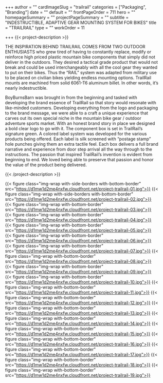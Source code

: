 +++
author = ""
cardImageSlug = "trailrail"
categories = ["Packaging", "Branding"]
date = ""
default = ""
frontPageOrder = 711
hero = ""
homepageSummary = ""
projectPageSummary = ""
subtitle = "INDESTRUCTIBLE, ADAPTIVE GEAR MOUNTING SYSTEM FOR BIKES"
title = "TRAILRAIL"
type = ""
workOrder = 11

+++
{{< project-description >}} <p>THE INSPIRATION BEHIND TRAILRAIL COMES FROM TWO OUTDOOR ENTHUSIASTS who grew tired of having to constantly replace, modify or reinforce high priced plastic mountain bike components that simply did not deliver in the outdoors. They desired a tactical grade product that would not break and could be used interchangeably with all the cool gear they wanted to put on their bikes. Thus the “RAIL” system was adapted from military use to be placed on civilian bikes yielding endless mounting options. TrailRail mounts are machined from solid 6061-T6 aluminum billet. In other words, it’s nearly indestructible.<p><p>BoyBurnsBarn was brought in from the beginning and tasked with developing the brand essence of TrailRail so that story would resonate with like-minded customers. Developing everything from the logo and packaging to the brand message, we were able to a craft a unique experience that carves out its own special niche in the mountain bike gear / outdoor adventure sports market. With an honest brand story in place we designed a bold clear logo to go with it. The component box is set in TrailRail’s signature green. A colored label system was developed for the various products being offered. Each label is silk screened with “postage stamp” hole punches giving them an extra tactile feel. Each box delivers a full brand narrative and experience from door step arrival all the way through to the instructions. The passion that inspired TrailRail’s invention is evident from beginning to end. We loved being able to preserve that passion and honor the value of the product being delivered.</p> {{< /project-description >}}

<div class="project-item">

{{< figure class="img-wrap with-side-borders with-bottom-border" src="https://d1mw1d2me4nxfw.cloudfront.net/project-trailrail-01.jpg">}}
{{< figure class="img-wrap with-side-borders with-bottom-border" src="https://d1mw1d2me4nxfw.cloudfront.net/project-trailrail-02.jpg">}}
{{< figure class="img-wrap with-bottom-border" src="https://d1mw1d2me4nxfw.cloudfront.net/project-trailrail-03.jpg">}}
{{< figure class="img-wrap with-bottom-border" src="https://d1mw1d2me4nxfw.cloudfront.net/project-trailrail-04.jpg">}}
{{< figure class="img-wrap with-bottom-border" src="https://d1mw1d2me4nxfw.cloudfront.net/project-trailrail-05.jpg">}}
{{< figure class="img-wrap with-bottom-border" src="https://d1mw1d2me4nxfw.cloudfront.net/project-trailrail-06.jpg">}}
{{< figure class="img-wrap with-bottom-border" src="https://d1mw1d2me4nxfw.cloudfront.net/project-trailrail-07.jpg">}}
{{< figure class="img-wrap with-bottom-border" src="https://d1mw1d2me4nxfw.cloudfront.net/project-trailrail-08.jpg">}}
{{< figure class="img-wrap with-bottom-border" src="https://d1mw1d2me4nxfw.cloudfront.net/project-trailrail-09.jpg">}}
{{< figure class="img-wrap with-bottom-border" src="https://d1mw1d2me4nxfw.cloudfront.net/project-trailrail-10.jpg">}}
{{< figure class="img-wrap with-bottom-border" src="https://d1mw1d2me4nxfw.cloudfront.net/project-trailrail-11.jpg">}}
{{< figure class="img-wrap with-bottom-border" src="https://d1mw1d2me4nxfw.cloudfront.net/project-trailrail-12.jpg">}}
{{< figure class="img-wrap with-bottom-border" src="https://d1mw1d2me4nxfw.cloudfront.net/project-trailrail-13.jpg">}}
{{< figure class="img-wrap with-bottom-border" src="https://d1mw1d2me4nxfw.cloudfront.net/project-trailrail-14.jpg">}}
{{< figure class="img-wrap with-bottom-border" src="https://d1mw1d2me4nxfw.cloudfront.net/project-trailrail-15.jpg">}}
{{< figure class="img-wrap with-bottom-border" src="https://d1mw1d2me4nxfw.cloudfront.net/project-trailrail-16.jpg">}}
{{< figure class="img-wrap with-bottom-border" src="https://d1mw1d2me4nxfw.cloudfront.net/project-trailrail-17.jpg">}}
{{< figure class="img-wrap with-bottom-border" src="https://d1mw1d2me4nxfw.cloudfront.net/project-trailrail-18.jpg">}}
{{< figure class="img-wrap with-bottom-border" src="https://d1mw1d2me4nxfw.cloudfront.net/project-trailrail-19.jpg">}}